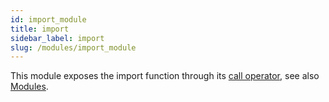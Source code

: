 ```yaml
---
id: import_module
title: import
sidebar_label: import
slug: /modules/import_module
---
```



This module exposes the import function through its
[call operator](operators.md#operators-overloading), see also [Modules](modules.md).



